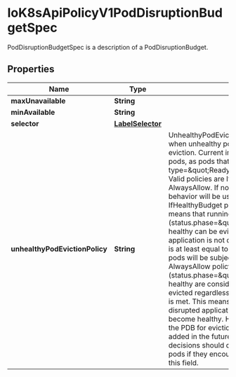 

# IoK8sApiPolicyV1PodDisruptionBudgetSpec

PodDisruptionBudgetSpec is a description of a PodDisruptionBudget.

## Properties

Name | Type | Description | Notes
------------ | ------------- | ------------- | -------------
**maxUnavailable** | **String** |  |  [optional]
**minAvailable** | **String** |  |  [optional]
**selector** | [**LabelSelector**](LabelSelector.md) |  |  [optional]
**unhealthyPodEvictionPolicy** | **String** | UnhealthyPodEvictionPolicy defines the criteria for when unhealthy pods should be considered for eviction. Current implementation considers healthy pods, as pods that have status.conditions item with type&#x3D;\&quot;Ready\&quot;,status&#x3D;\&quot;True\&quot;.  Valid policies are IfHealthyBudget and AlwaysAllow. If no policy is specified, the default behavior will be used, which corresponds to the IfHealthyBudget policy.  IfHealthyBudget policy means that running pods (status.phase&#x3D;\&quot;Running\&quot;), but not yet healthy can be evicted only if the guarded application is not disrupted (status.currentHealthy is at least equal to status.desiredHealthy). Healthy pods will be subject to the PDB for eviction.  AlwaysAllow policy means that all running pods (status.phase&#x3D;\&quot;Running\&quot;), but not yet healthy are considered disrupted and can be evicted regardless of whether the criteria in a PDB is met. This means perspective running pods of a disrupted application might not get a chance to become healthy. Healthy pods will be subject to the PDB for eviction.  Additional policies may be added in the future. Clients making eviction decisions should disallow eviction of unhealthy pods if they encounter an unrecognized policy in this field. |  [optional]



